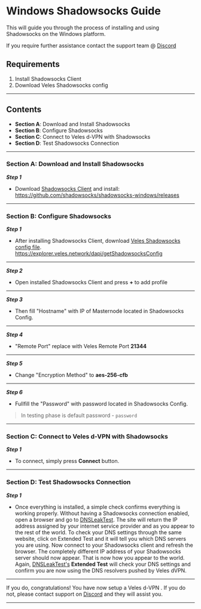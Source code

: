 
# Windows Shadowsocks Guide 
This will guide you through the process of installing and using Shadowsocks on the Windows platform.  

If you require further assistance contact the support team @ [Discord](https://discord.gg/P528fGg)

## Requirements
1) Install Shadowsocks Client
2) Download Veles Shadowsocks config
***

## Contents
* **Section A**: Download and Install Shadowsocks
* **Section B**: Configure Shadowsocks
* **Section C**: Connect to Veles d-VPN with Shadowsocks
* **Section D**: Test Shadowsocks Connection
***

### Section A: Download and Install Shadowsocks

***Step 1***
* Download [Shadowsocks Client](https://github.com/shadowsocks/shadowsocks-windows/releases) and install:
https://github.com/shadowsocks/shadowsocks-windows/releases
***

### Section B: Configure Shadowsocks 

***Step 1***
* After installing Shadowsocks Client, download [Veles Shadowsocks config file](https://explorer.veles.network/dapi/getShadowsocksConfig).  
https://explorer.veles.network/dapi/getShadowsocksConfig
***

***Step 2***
* Open installed Shadowsocks Client and press **+** to add profile  
***

***Step 3***
* Then fill "Hostname" with IP of Masternode located in Shadowsocks Config.
***

***Step 4***
* "Remote Port" replace with Veles Remote Port **21344**
***

***Step 5***
* Change "Encryption Method" to **aes-256-cfb**
***

***Step 6***
* Fullfill the "Password" with password located in Shadowsocks Config.  

> In testing phase is default password - `password`  

***

### Section C: Connect to Veles d-VPN with Shadowsocks 

***Step 1***
* To connect, simply press **Connect** button. 
***

### Section D: Test Shadowsocks Connection

***Step 1***
* Once everything is installed, a simple check confirms everything is working properly. Without having a Shadowsocks connection enabled, open a browser and go to [DNSLeakTest](https://www.dnsleaktest.com/).
The site will return the IP address assigned by your internet service provider and as you appear to the rest of the world. To check your DNS settings through the same website, click on Extended Test and it will tell you which DNS servers you are using.
Now connect to your Shadowsocks client and refresh the browser. The completely different IP address of your Shadowsocks  server should now appear. That is now how you appear to the world. Again, [DNSLeakTest's](https://www.dnsleaktest.com/) **Extended Test** will check your DNS settings and confirm you are now using the DNS resolvers pushed by Veles dVPN.
***

If you do, congratulations! You have now setup a Veles d-VPN . If you do not, please contact support on [Discord](https://discord.gg/P528fGg) and they will assist you.  
***
